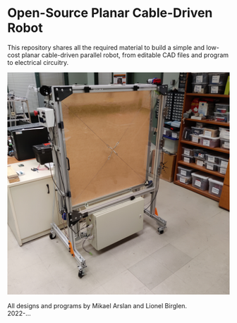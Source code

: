 # Open-Source Planar Cable-Driven Robot

This repository shares all the required material to build a simple and low-cost planar cable-driven parallel robot, from editable CAD files and program to electrical circuitry.

![Cable Robot](CableRobotFinalVersion.jpg?raw=true "Title")

All designs and programs by Mikael Arslan and Lionel Birglen.  <br />
2022-...

